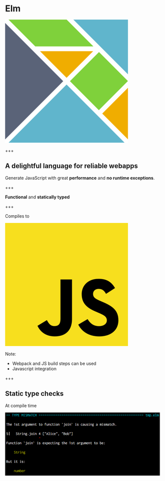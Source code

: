 # Elm

![Elm Logo](assets/elm-logo.png)

+++

## A delightful language for reliable webapps

Generate JavaScript with great **performance** and **no runtime exceptions**.

+++

**Functional** and **statically typed**

+++

Compiles to

![Javascript](assets/javascript.png)

Note:
* Webpack and JS build steps can be used
* Javascript integration

+++

## Static type checks

At compile time

![Type mismatch](assets/type-mismatch.png)
